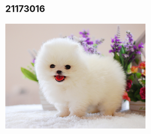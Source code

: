 # 21173016
##

<img width="" height="" src="./png/포메라니안.png"></img>


<ing width="" height="" src="./4주차과제.png"></ing>
